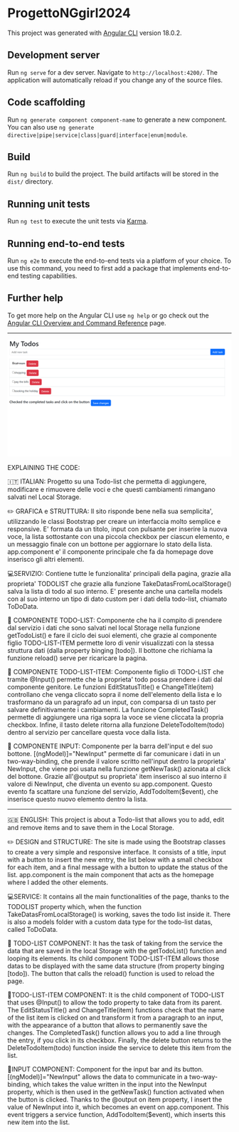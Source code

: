 # ProgettoNGgirl2024

This project was generated with [Angular CLI](https://github.com/angular/angular-cli) version 18.0.2.

## Development server

Run `ng serve` for a dev server. Navigate to `http://localhost:4200/`. The application will automatically reload if you change any of the source files.

## Code scaffolding

Run `ng generate component component-name` to generate a new component. You can also use `ng generate directive|pipe|service|class|guard|interface|enum|module`.

## Build

Run `ng build` to build the project. The build artifacts will be stored in the `dist/` directory.

## Running unit tests

Run `ng test` to execute the unit tests via [Karma](https://karma-runner.github.io).

## Running end-to-end tests

Run `ng e2e` to execute the end-to-end tests via a platform of your choice. To use this command, you need to first add a package that implements end-to-end testing capabilities.

## Further help

To get more help on the Angular CLI use `ng help` or go check out the [Angular CLI Overview and Command Reference](https://angular.dev/tools/cli) page.

---------------
![show the homepage](src/todo-list.png)

EXPLAINING THE CODE:

🇮🇹 ITALIAN: Progetto su una Todo-list che permetta di aggiungere, modificare e rimuovere delle voci e che questi cambiamenti rimangano salvati nel Local Storage.

✏️ GRAFICA e STRUTTURA: Il sito risponde bene nella sua semplicita', utilizzando le classi Bootstrap per creare un interfaccia molto semplice e responsive. E' formata da un titolo, input con pulsante per inserire la nuova voce, la lista sottostante con una piccola checkbox per ciascun elemento, e un messaggio finale con un bottone per aggiornare lo stato della lista. 
app.component e' il componente principale che fa da homepage dove inserisco gli altri elementi.

💻SERVIZIO: Contiene tutte le funzionalita' principali della pagina, grazie alla proprieta' TODOLIST che grazie alla funzione TakeDatasFromLocalStorage() salva la lista di todo al suo interno. E' presente anche una cartella models con al suo interno un tipo di dato custom per i dati della todo-list, chiamato ToDoData.

📄 COMPONENTE TODO-LIST: Componente che ha il compito di prendere dal servizio i dati che sono salvati nel local Storage nella funzione getTodoList() e fare il ciclo dei suoi elementi, che grazie al componente figlio TODO-LIST-ITEM permette loro di venir visualizzati con la stessa struttura dati (dalla property binging [todo]). Il bottone che richiama la funzione reload() serve per ricaricare la pagina.

📄 COMPONENTE TODO-LIST-ITEM: Componente figlio di TODO-LIST che tramite @Input() permette che la proprieta' todo possa prendere i dati dal componente genitore. Le funzioni EditStatusTitle() e ChangeTitle(item) controllano che venga cliccato sopra il nome dell'elemento della lista e lo trasformano da un paragrafo ad un input, con comparsa di un tasto per salvare definitivamente i cambiamenti. La funzione CompletedTask() permette di aggiungere una riga sopra la voce se viene cliccata la propria checkbox. Infine, il tasto delete ritorna alla funzione DeleteTodoItem(todo) dentro al servizio per cancellare questa voce dalla lista.

📄 COMPONENTE INPUT: Componente per la barra dell'input e del suo bottone. [(ngModel)]="NewInput" permette di far comunicare i dati in un two-way-binding, che prende il valore scritto nell'input dentro la proprieta' NewInput, che viene poi usata nella funzione getNewTask() azionata al click del bottone. Grazie all'@output su proprieta' item inserisco al suo interno il valore di NewInput, che diventa un evento su app.component. Questo evento fa scattare una funzione del servizio, AddTodoItem($event), che inserisce questo nuovo elemento dentro la lista.

---------------

🇬🇧 ENGLISH: This project is about a Todo-list that allows you to add, edit and remove items and to save them in the Local Storage.

✏️ DESIGN and STRUCTURE: The site is made using the Bootstrap classes to create a very simple and responsive interface. It consists of a title, input with a button to insert the new entry, the list below with a small checkbox for each item, and a final message with a button to update the status of the list. 
app.component is the main component that acts as the homepage where I added the other elements.

💻SERVICE:  It contains all the main functionalities of the page, thanks to the TODOLIST property which, when the function TakeDatasFromLocalStorage() is working, saves the todo list inside it. There is also a models folder with a custom data type for the todo-list datas, called ToDoData.

📄 TODO-LIST COMPONENT: It has the task of taking from the service the data that are saved in the local Storage with the getTodoList() function and looping its elements. Its child component TODO-LIST-ITEM allows those datas to be displayed with the same data structure (from property binging [todo]). The button that calls the reload() function is used to reload the page.

📄TODO-LIST-ITEM COMPONENT: It is the child component of TODO-LIST that uses @Input() to allow the todo property to take data from its parent. The EditStatusTitle() and ChangeTitle(item) functions check that the name of the list item is clicked on and transform it from a paragraph to an input, with the appearance of a button that allows to permanently save the changes. The CompletedTask() function allows you to add a line through the entry, if you click in its checkbox. Finally, the delete button returns to the DeleteTodoItem(todo) function inside the service to delete this item from the list.

📄INPUT COMPONENT: Component for the input bar and its button. [(ngModel)]="NewInput" allows the data to communicate in a two-way-binding, which takes the value written in the input into the NewInput property, which is then used in the getNewTask() function activated when the button is clicked. Thanks to the @output on item property, I insert the value of NewInput into it, which becomes an event on app.component. This event triggers a service function, AddTodoItem($event), which inserts this new item into the list.
